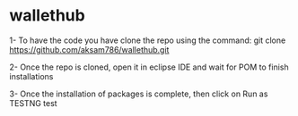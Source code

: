 # wallethub

1- To have the code you have clone the repo using the command: git clone https://github.com/aksam786/wallethub.git

2- Once the repo is cloned, open it in eclipse IDE and wait for POM to finish installations

3- Once the installation of packages is complete, then click on Run as TESTNG test
